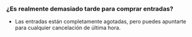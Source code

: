 ### ¿Es realmente demasiado tarde para comprar entradas?

- Las entradas están completamente agotadas, pero puedes apuntarte para cualquier cancelación de última hora.
